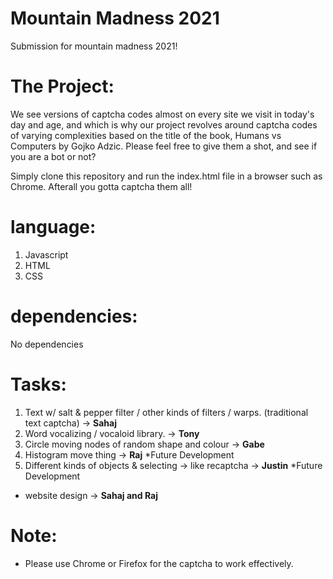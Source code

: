 # Mountain Madness 2021

Submission for mountain madness 2021!

# The Project:

We see versions of captcha codes almost on every site we visit in today's day and age, and which is why our project revolves around captcha codes of varying complexities based on the title of the book, Humans vs Computers by Gojko Adzic. Please feel free to give them a shot, and see if you are a bot or not? 

Simply clone this repository and run the index.html file in a browser such as Chrome. Afterall you gotta captcha them all!

# language:

1. Javascript
2. HTML
3. CSS

# dependencies:

No dependencies

# Tasks:

1. Text w/ salt & pepper filter / other kinds of filters / warps. (traditional text captcha) -> **Sahaj**
2. Word vocalizing / vocaloid library. -> **Tony**
3. Circle moving nodes of random shape and colour -> **Gabe**
4. Histogram move thing -> **Raj** \*Future Development
5. Different kinds of objects & selecting -> like recaptcha -> **Justin** \*Future Development

- website design -> **Sahaj and Raj**

# Note:

- Please use Chrome or Firefox for the captcha to work effectively.
